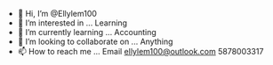 - 👋 Hi, I’m @Ellylem100
- 👀 I’m interested in ... Learning
- 🌱 I’m currently learning ... Accounting
- 💞️ I’m looking to collaborate on ... Anything 
- 📫 How to reach me ... Email ellylem100@outlook.com 5878003317

<!---
Ellylem100/Ellylem100 is a ✨ special ✨ repository because its `README.md` (this file) appears on your GitHub profile.
You can click the Preview link to take a look at your changes.
--->
